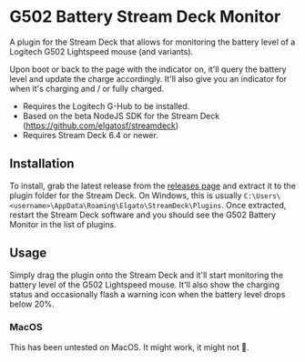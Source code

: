 # G502 Battery Stream Deck Monitor

A plugin for the Stream Deck that allows for monitoring the battery level of a Logitech G502 Lightspeed mouse (and variants).

Upon boot or back to the page with the indicator on, it'll query the battery level and update the charge accordingly. It'll also give you an indicator for when it's charging and / or fully charged.

- Requires the Logitech G-Hub to be installed.
- Based on the beta NodeJS SDK for the Stream Deck (https://github.com/elgatosf/streamdeck)
- Requires Stream Deck 6.4 or newer.

## Installation

To install, grab the latest release from the [releases page](https://github.com/TeddiO/elgato-streamdeck-g502-battery-monitor/releases) and extract it to the plugin folder for the Stream Deck. On Windows, this is usually `C:\Users\<username>\AppData\Roaming\Elgato\StreamDeck\Plugins`. Once extracted, restart the Stream Deck software and you should see the G502 Battery Monitor in the list of plugins.

## Usage

Simply drag the plugin onto the Stream Deck and it'll start monitoring the battery level of the G502 Lightspeed mouse. It'll also show the charging status and occasionally flash a warning icon when the battery level drops below 20%.

### MacOS

This has been untested on MacOS. It might work, it might not 🤷.
